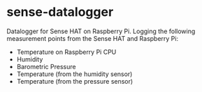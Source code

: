 # sense-datalogger
Datalogger for Sense HAT on Raspberry Pi. Logging the following measurement points from the Sense HAT and Raspberry Pi:
* Temperature on Raspberry Pi CPU
* Humidity
* Barometric Pressure
* Temperature (from the humidity sensor)
* Temperature (from the pressure sensor) 

